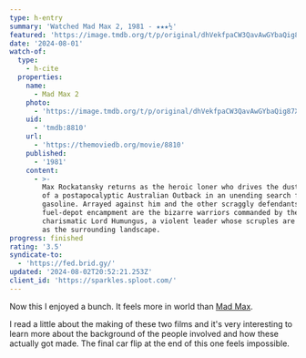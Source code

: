 ```yaml
---
type: h-entry
summary: 'Watched Mad Max 2, 1981 - ★★★½'
featured: 'https://image.tmdb.org/t/p/original/dhVekfpaCW3QavAwGYbaQig87Xc.jpg'
date: '2024-08-01'
watch-of:
  type:
    - h-cite
  properties:
    name:
      - Mad Max 2
    photo:
      - 'https://image.tmdb.org/t/p/original/dhVekfpaCW3QavAwGYbaQig87Xc.jpg'
    uid:
      - 'tmdb:8810'
    url:
      - 'https://themoviedb.org/movie/8810'
    published:
      - '1981'
    content:
      - >-
        Max Rockatansky returns as the heroic loner who drives the dusty roads
        of a postapocalyptic Australian Outback in an unending search for
        gasoline. Arrayed against him and the other scraggly defendants of a
        fuel-depot encampment are the bizarre warriors commanded by the
        charismatic Lord Humungus, a violent leader whose scruples are as barren
        as the surrounding landscape.
progress: finished
rating: '3.5'
syndicate-to:
  - 'https://fed.brid.gy/'
updated: '2024-08-02T20:52:21.253Z'
client_id: 'https://sparkles.sploot.com/'
---
```

Now this I enjoyed a bunch. It feels more in world than [Mad Max](https://www.themoviedb.org/movie/9659-mad-max).

I read a little about the making of these two films and it's very interesting to learn more about the background of the people involved and how these actually got made. The final car flip at the end of this one feels impossible.
